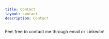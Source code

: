 ```yaml
---
title: Contact
layout: contact
description: Contact
---
```


Feel free to contact me through email or Linkedin!
